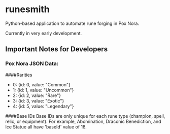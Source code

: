 # runesmith
Python-based application to automate rune forging in Pox Nora.

Currently in very early development.

## Important Notes for Developers

### Pox Nora JSON Data:
####Rarities
* 0: {id: 0, value: "Common"}
* 1: {id: 1, value: "Uncommon"}
* 2: {id: 2, value: "Rare"}
* 3: {id: 3, value: "Exotic"}
* 4: {id: 5, value: "Legendary"}

####Base IDs
Base IDs are only unique for each rune type (champion, spell, relic, or equipment). For example, Abomination, Draconic Benediction, and Ice Statue all have 'baseId' value of 18.
